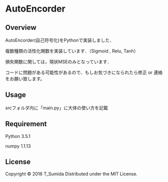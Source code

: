 # AutoEncorder

## Overview
AutoEncorder(自己符号化)をPythonで実装しました．

複数種類の活性化関数を実装しています．（Sigmoid , Relu, Tanh）

損失関数に関しては，現状MSEのみとなっています．

コードに問題がある可能性があるので、もしお気づきになられたら修正 or 連絡をお願い致します。

## Usage
srcフォルダ内に「main.py」に大体の使い方を記載

## Requirement
Python 3.5.1

numpy 1.1.13

## License
Copyright © 2016 T_Sumida Distributed under the MIT License.
